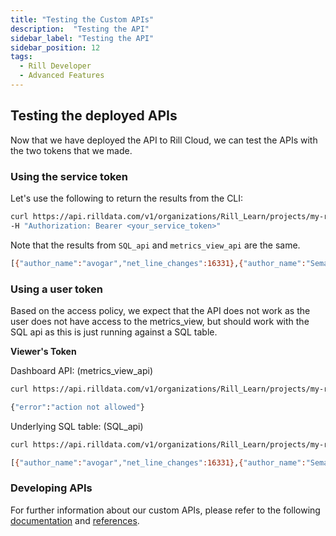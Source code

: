 ```yaml
---
title: "Testing the Custom APIs"
description:  "Testing the API"
sidebar_label: "Testing the API"
sidebar_position: 12
tags:
  - Rill Developer
  - Advanced Features
---
```



## Testing the deployed APIs

Now that we have deployed the API to Rill Cloud, we can test the APIs with the two tokens that we made. 

### Using the service token
Let's use the following to return the results from the CLI:

```bash
curl https://api.rilldata.com/v1/organizations/Rill_Learn/projects/my-rill-tutorial/runtime/api/SQL_api \
-H "Authorization: Bearer <your_service_token>"
```

Note that the results from `SQL_api` and `metrics_view_api` are the same. 

```bash
[{"author_name":"avogar","net_line_changes":16331},{"author_name":"Sema Checherinda","net_line_changes":8118},{"author_name":"Blargian","net_line_changes":5629},{"author_name":"Max K","net_line_changes":1904},{"author_name":"robot-clickhouse","net_line_changes":1899},{"author_name":"Raúl Marín","net_line_changes":1434},{"author_name":"János Benjamin Antal","net_line_changes":1168},{"author_name":"yariks5s","net_line_changes":1078},{"author_name":"Nikita Taranov","net_line_changes":1035},{"author_name":"Antonio Andelic","net_line_changes":1032}]%  
```

### Using a user token 

Based on the access policy, we expect that the API does not work as the user does not have access to the metrics_view, but should work with the SQL api as this is just running against a SQL table.

**Viewer's Token**

Dashboard API: (metrics_view_api)
```bash
curl https://api.rilldata.com/v1/organizations/Rill_Learn/projects/my-rill-tutorial/runtime/api/metrics_view_api \  ...

{"error":"action not allowed"}
```

Underlying SQL table: (SQL_api)
```bash
curl https://api.rilldata.com/v1/organizations/Rill_Learn/projects/my-rill-tutorial/runtime/api/SQL_api \ ...

[{"author_name":"avogar","net_line_changes":16331},{"author_name":"Sema Checherinda","net_line_changes":8118},{"author_name":"Blargian","net_line_changes":5629},{"author_name":"Max K","net_line_changes":1904},{"author_name":"robot-clickhouse","net_line_changes":1899},{"author_name":"Raúl Marín","net_line_changes":1434},{"author_name":"János Benjamin Antal","net_line_changes":1168},{"author_name":"yariks5s","net_line_changes":1078},{"author_name":"Nikita Taranov","net_line_changes":1035},{"author_name":"Antonio Andelic","net_line_changes":1032}]%  
```


### Developing APIs 
For further information about our custom APIs, please refer to the following [documentation](https://docs.rilldata.com/integrate/custom-api) and [references](https://docs.rilldata.com/reference/project-files/apis).